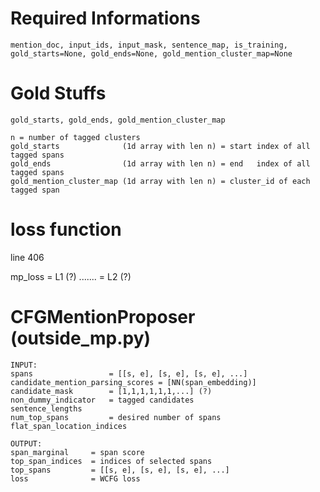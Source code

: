 # Required Informations
```
mention_doc, input_ids, input_mask, sentence_map, is_training, gold_starts=None, gold_ends=None, gold_mention_cluster_map=None
```

# Gold Stuffs
```
gold_starts, gold_ends, gold_mention_cluster_map

n = number of tagged clusters
gold_starts              (1d array with len n) = start index of all tagged spans
gold_ends                (1d array with len n) = end   index of all tagged spans
gold_mention_cluster_map (1d array with len n) = cluster_id of each tagged span
```

# loss function
line 406

mp_loss = L1 (?)
....... = L2 (?)

# CFGMentionProposer (outside_mp.py)
```
INPUT:
spans                 = [[s, e], [s, e], [s, e], ...]
candidate_mention_parsing_scores = [NN(span_embedding)]
candidate_mask        = [1,1,1,1,1,1,...] (?)
non_dummy_indicator   = tagged candidates
sentence_lengths
num_top_spans         = desired number of spans
flat_span_location_indices

OUTPUT:
span_marginal     = span score
top_span_indices  = indices of selected spans
top_spans         = [[s, e], [s, e], [s, e], ...]
loss              = WCFG loss
```
